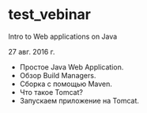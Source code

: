 # test_vebinar
Intro to Web applications on Java


27 авг. 2016 г.

- Простое Java Web Application.
- Обзор Build Managers.
- Сборка с помощью Maven.
- Что такое Tomcat?
- Запускаем приложение на Tomcat.
